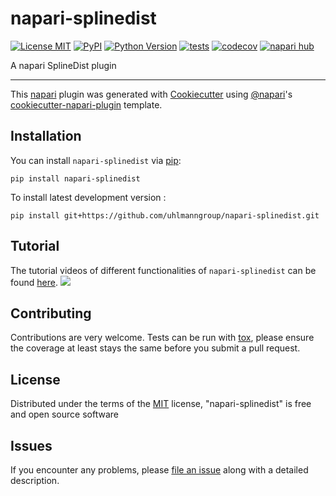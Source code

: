 # napari-splinedist

[![License MIT](https://img.shields.io/pypi/l/napari-splinedist.svg?color=green)](https://github.com/uhlmanngroup/napari-splinedist/raw/main/LICENSE)
[![PyPI](https://img.shields.io/pypi/v/napari-splinedist.svg?color=green)](https://pypi.org/project/napari-splinedist)
[![Python Version](https://img.shields.io/pypi/pyversions/napari-splinedist.svg?color=green)](https://python.org)
[![tests](https://github.com/uhlmanngroup/napari-splinedist/workflows/tests/badge.svg)](https://github.com/uhlmanngroup/napari-splinedist/actions)
[![codecov](https://codecov.io/gh/uhlmanngroup/napari-splinedist/branch/main/graph/badge.svg)](https://codecov.io/gh/uhlmanngroup/napari-splinedist)
[![napari hub](https://img.shields.io/endpoint?url=https://api.napari-hub.org/shields/napari-splinedist)](https://napari-hub.org/plugins/napari-splinedist)

A napari SplineDist plugin

----------------------------------

This [napari] plugin was generated with [Cookiecutter] using [@napari]'s [cookiecutter-napari-plugin] template.

<!--
Don't miss the full getting started guide to set up your new package:
https://github.com/napari/cookiecutter-napari-plugin#getting-started

and review the napari docs for plugin developers:
https://napari.org/stable/plugins/index.html
-->

## Installation

You can install `napari-splinedist` via [pip]:

    pip install napari-splinedist



To install latest development version :

    pip install git+https://github.com/uhlmanngroup/napari-splinedist.git


## Tutorial
The tutorial videos of different functionalities of `napari-splinedist` can be found [here].
[![](https://github.com/uhlmanngroup/napari-splinedist/blob/main/resources/napari-splinedist.png)](https://www.youtube.com/watch?v=1E5ucDkXfAo&list=PL1dfubro3sm3NBF8sQvlrIQ1EMHReVLSd)


## Contributing

Contributions are very welcome. Tests can be run with [tox], please ensure
the coverage at least stays the same before you submit a pull request.

## License

Distributed under the terms of the [MIT] license,
"napari-splinedist" is free and open source software

## Issues

If you encounter any problems, please [file an issue] along with a detailed description.

[napari]: https://github.com/napari/napari
[Cookiecutter]: https://github.com/audreyr/cookiecutter
[@napari]: https://github.com/napari
[MIT]: http://opensource.org/licenses/MIT
[BSD-3]: http://opensource.org/licenses/BSD-3-Clause
[GNU GPL v3.0]: http://www.gnu.org/licenses/gpl-3.0.txt
[GNU LGPL v3.0]: http://www.gnu.org/licenses/lgpl-3.0.txt
[Apache Software License 2.0]: http://www.apache.org/licenses/LICENSE-2.0
[Mozilla Public License 2.0]: https://www.mozilla.org/media/MPL/2.0/index.txt
[cookiecutter-napari-plugin]: https://github.com/napari/cookiecutter-napari-plugin

[file an issue]: https://github.com/uhlmanngroup/napari-splinedist/issues

[napari]: https://github.com/napari/napari
[tox]: https://tox.readthedocs.io/en/latest/
[pip]: https://pypi.org/project/pip/
[PyPI]: https://pypi.org/
[here]: https://www.youtube.com/watch?v=1E5ucDkXfAo&list=PL1dfubro3sm3NBF8sQvlrIQ1EMHReVLSd 

